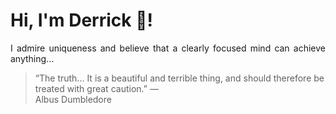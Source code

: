 # Hi, I'm Derrick 👋!
<p align="justify">I admire uniqueness and believe that a clearly focused mind can achieve anything...</p> 
<!-- #quote-start -->
<blockquote>&ldquo;The truth... It is a beautiful and terrible thing, and should therefore be treated with great caution.&rdquo; &mdash; <footer>Albus Dumbledore</footer></blockquote>
<!-- #quote-end -->
